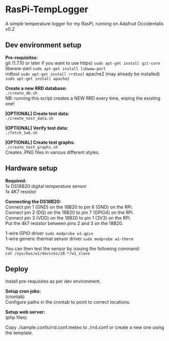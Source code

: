 # RasPi-TempLogger

A simple temperature logger for my RasPi, running on Adafruit Occidentalis v0.2

## Dev environment setup
**Pre-requisites:**  
git (1.7.10 or later if you want to use https) `sudo apt-get install git-core`  
libwww-perl `sudo apt-get install libwww-perl`  
rrdtool `sudo apt-get install rrdtool`
apache2 (may already be installed) `sudo apt-get install apache2`  

**Create a new RRD database:**  
`./create_db.sh`  
NB: running this script creates a NEW RRD every time, wiping the existing one!

**[OPTIONAL] Create test data:**  
`./create_test_data.sh`  

**[OPTIONAL] Verify test data:**  
`./fetch_1wk.sh`  

**[OPTIONAL] Create test graphs:**  
`./create_test_graphs.sh`  
Creates .PNG files in various different styles.  

## Hardware setup
**Required:**  
1x DS18B20 digital temperature sensor  
1x 4K7 resistor  

**Connecting the DS18B20:**  
Connect pin 1 (GND) on the 18B20 to pin 6 (GND) on the RPi.  
Connect pin 2 (DQ) on the 18B20 to pin 7 (GPIO4) on the RPi.  
Connect pin 3 (VDD) on the 18B20 to pin 1 (3V3) on the RPi.  
Put the 4k7 resistor between pins 2 and 3 on the 18B20.  

1-wire GPIO driver `sudo modprobe w1-gpio`  
1-wire generic thermal sensor driver `sudo modprobe w1-therm`  

You can then test the sensor by issuing the following command:  
`cat /sys/bus/w1/devices/28-*/w1_slave`  

## Deploy
Install pre-requisites as per dev environment.  

**Setup cron jobs:**  
(crontab)  
Configure paths in the crontab to point to correct locations.  

**Setup web server:**  
(php files)  

Copy ./sample.confs/rrd.conf.meteo to ./rrd.conf or create a new one using the template.  
